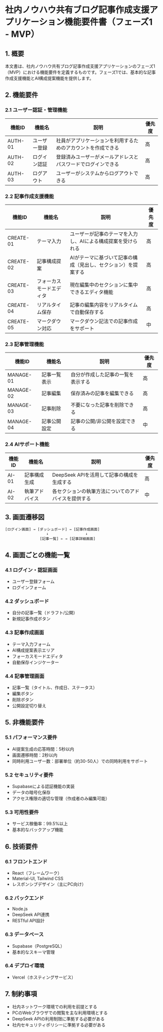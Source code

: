 # 社内ノウハウ共有ブログ記事作成支援アプリケーション機能要件書（フェーズ1 - MVP）

## 1. 概要

本文書は、社内ノウハウ共有ブログ記事作成支援アプリケーションのフェーズ1（MVP）における機能要件を定義するものです。フェーズ1では、基本的な記事作成支援機能とAI構成提案機能を提供します。

## 2. 機能要件

### 2.1 ユーザー認証・管理機能

| 機能ID | 機能名 | 説明 | 優先度 |
|--------|--------|------|--------|
| AUTH-01 | ユーザー登録 | 社員がアプリケーションを利用するためのアカウントを作成できる | 高 |
| AUTH-02 | ログイン認証 | 登録済みユーザーがメールアドレスとパスワードでログインできる | 高 |
| AUTH-03 | ログアウト | ユーザーがシステムからログアウトできる | 高 |

### 2.2 記事作成支援機能

| 機能ID | 機能名 | 説明 | 優先度 |
|--------|--------|------|--------|
| CREATE-01 | テーマ入力 | ユーザーが記事のテーマを入力し、AIによる構成提案を受けられる | 高 |
| CREATE-02 | 記事構成提案 | AIがテーマに基づいて記事の構成（見出し、セクション）を提案する | 高 |
| CREATE-03 | フォーカスモードエディタ | 現在編集中のセクションに集中できるエディタ機能 | 高 |
| CREATE-04 | リアルタイム保存 | 記事の編集内容をリアルタイムで自動保存する | 高 |
| CREATE-05 | マークダウン対応 | マークダウン記法での記事作成をサポート | 中 |

### 2.3 記事管理機能

| 機能ID | 機能名 | 説明 | 優先度 |
|--------|--------|------|--------|
| MANAGE-01 | 記事一覧表示 | 自分が作成した記事の一覧を表示する | 高 |
| MANAGE-02 | 記事編集 | 保存済みの記事を編集できる | 高 |
| MANAGE-03 | 記事削除 | 不要になった記事を削除できる | 高 |
| MANAGE-04 | 記事公開設定 | 記事の公開/非公開を設定できる | 中 |

### 2.4 AIサポート機能

| 機能ID | 機能名 | 説明 | 優先度 |
|--------|--------|------|--------|
| AI-01 | 記事構成生成 | DeepSeek APIを活用して記事の構成を生成する | 高 |
| AI-02 | 執筆アドバイス | 各セクションの執筆方法についてのアドバイスを提供する | 中 |

## 3. 画面遷移図

```
[ログイン画面] → [ダッシュボード] → [記事作成画面]
                   ↓                 ↓
                [記事一覧] ← → [記事詳細画面]
```

## 4. 画面ごとの機能一覧

### 4.1 ログイン・認証画面
- ユーザー登録フォーム
- ログインフォーム

### 4.2 ダッシュボード
- 自分の記事一覧（ドラフト/公開）
- 新規記事作成ボタン

### 4.3 記事作成画面
- テーマ入力フォーム
- AI構成提案表示エリア
- フォーカスモードエディタ
- 自動保存インジケーター

### 4.4 記事管理画面
- 記事一覧（タイトル、作成日、ステータス）
- 編集ボタン
- 削除ボタン
- 公開設定切り替え

## 5. 非機能要件

### 5.1 パフォーマンス要件
- AI提案生成の応答時間：5秒以内
- 画面遷移時間：2秒以内
- 同時利用ユーザー数：部署単位（約30-50人）での同時利用をサポート

### 5.2 セキュリティ要件
- Supabaseによる認証機能の実装
- データの暗号化保存
- アクセス権限の適切な管理（作成者のみ編集可能）

### 5.3 可用性要件
- サービス稼働率：99.5%以上
- 基本的なバックアップ機能

## 6. 技術要件

### 6.1 フロントエンド
- React（フレームワーク）
- Material-UI, Tailwind CSS
- レスポンシブデザイン（主にPC向け）

### 6.2 バックエンド
- Node.js
- DeepSeek API連携
- RESTful API設計

### 6.3 データベース
- Supabase（PostgreSQL）
- 基本的なスキーマ管理

### 6.4 デプロイ環境
- Vercel（ホスティングサービス）

## 7. 制約事項

- 社内ネットワーク環境での利用を前提とする
- PCのWebブラウザでの閲覧を主な利用環境とする
- DeepSeek APIの利用制限に準拠する必要がある
- 社内セキュリティポリシーに準拠する必要がある 